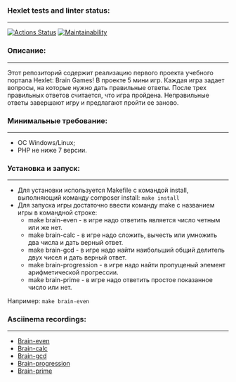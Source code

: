 ### Hexlet tests and linter status:
---
[![Actions Status](https://github.com/L1kaf/php-project-45/actions/workflows/hexlet-check.yml/badge.svg)](https://github.com/L1kaf/php-project-45/actions)
[![Maintainability](https://api.codeclimate.com/v1/badges/9c48429c7ab2d9e5e654/maintainability)](https://codeclimate.com/github/L1kaf/php-project-45/maintainability)

### Описание:
---
Этот репозиторий содержит реализацию первого проекта учебного портала Hexlet: Brain Games! В проекте 5 мини игр. Каждая игра задает вопросы, на которые нужно дать правильные ответы. После трех правильных ответов считается, что игра пройдена. Неправильные ответы завершают игру и предлагают пройти ее заново.

### Минимальные требование:
---
* ОС Windows/Linux;
* PHP не ниже 7 версии.

### Установка и запуск:
---
* Для установки используется Makefile с командой install, выполняющий команду composer install: `make install`  
* Для запуска игры достаточно ввести команду make с названием игры в командной строке:
  * make brain-even - в игре надо ответить является число четным или же нет.
  * make brain-calc - в игре надо сложить, вычесть или умножить два числа и дать верный ответ.
  * make brain-gcd  - в игре надо найти наибольший общий делитель двух чисел и дать верный ответ.
  * make brain-progression - в игре надо найти пропущеный элемент арифметической прогрессии.
  * make brain-prime - в игре надо ответить простое показанное число или нет.  

Например: `make brain-even`

### Asciinema recordings:
---
* [Brain-even](https://asciinema.org/a/vo3y8ebfilbGPCFZakZCTI7TS)
* [Brain-calc](https://asciinema.org/a/sSPg4VdPH9nRkhwuWByo4oNsM)
* [Brain-gcd](https://asciinema.org/a/FiTVFwUENsbP8i9V9j09G7qOW)
* [Brain-progression](https://asciinema.org/a/vjpK2MwbkHJkgHTiKDVbscxwi)
* [Brain-prime](https://asciinema.org/a/7LXioWud36DHXdcklLhKiLn7M)

